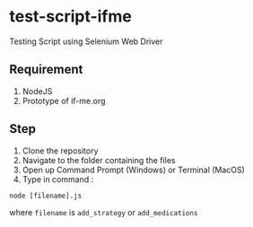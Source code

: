 # test-script-ifme
Testing Script using Selenium Web Driver

## Requirement
1. NodeJS
2. Prototype of if-me.org

## Step
1. Clone the repository
2. Navigate to the folder containing the files
3. Open up Command Prompt (Windows) or Terminal (MacOS)
4. Type in command :

  ```node [filename].js```
  
  where ```filename``` is ```add_strategy``` or ```add_medications```
